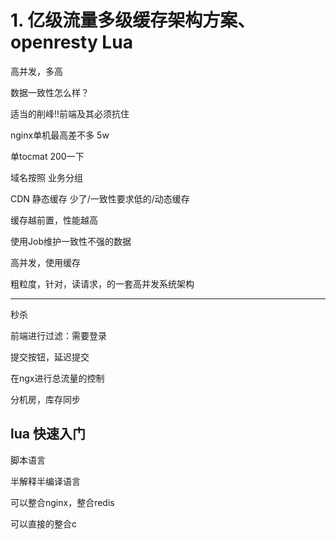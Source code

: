 # 1. 亿级流量多级缓存架构方案、openresty Lua

高并发，多高



数据一致性怎么样？





适当的削峰!!前端及其必须抗住

nginx单机最高差不多 5w

单tocmat 200一下





域名按照 业务分组





CDN 静态缓存  少了/一致性要求低的/动态缓存

缓存越前置，性能越高



使用Job维护一致性不强的数据



高并发，使用缓存







粗粒度，针对，读请求，的一套高并发系统架构

----

秒杀



前端进行过滤：需要登录

提交按钮，延迟提交

在ngx进行总流量的控制

分机房，库存同步



## lua 快速入门

脚本语言

半解释半编译语言

可以整合nginx，整合redis

可以直接的整合c

